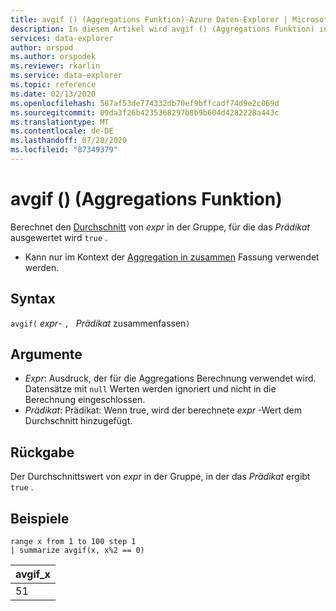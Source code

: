 ```yaml
---
title: avgif () (Aggregations Funktion)-Azure Daten-Explorer | Microsoft-Dokumentation
description: In diesem Artikel wird avgif () (Aggregations Funktion) in Azure Daten-Explorer beschrieben.
services: data-explorer
author: orspod
ms.author: orspodek
ms.reviewer: rkarlin
ms.service: data-explorer
ms.topic: reference
ms.date: 02/13/2020
ms.openlocfilehash: 587af53de774332db70ef9bffcadf74d9e2c069d
ms.sourcegitcommit: 09da3f26b4235368297b8b9b604d4282228a443c
ms.translationtype: MT
ms.contentlocale: de-DE
ms.lasthandoff: 07/28/2020
ms.locfileid: "87349379"
---
```

# <a name="avgif-aggregation-function"></a>avgif () (Aggregations Funktion)

Berechnet den [Durchschnitt](avg-aggfunction.md) von *expr* in der Gruppe, für die das *Prädikat* ausgewertet wird `true` .

* Kann nur im Kontext der [Aggregation in zusammen](summarizeoperator.md) Fassung verwendet werden.

## <a name="syntax"></a>Syntax

`avgif(` *expr*- `, ` *Prädikat* zusammenfassen`)`

## <a name="arguments"></a>Argumente

* *Expr*: Ausdruck, der für die Aggregations Berechnung verwendet wird. Datensätze mit `null` Werten werden ignoriert und nicht in die Berechnung eingeschlossen.
* *Prädikat*: Prädikat: Wenn true, wird der berechnete *expr* -Wert dem Durchschnitt hinzugefügt.

## <a name="returns"></a>Rückgabe

Der Durchschnittswert von *expr* in der Gruppe, in der das *Prädikat* ergibt `true` .
 
## <a name="examples"></a>Beispiele

```kusto
range x from 1 to 100 step 1
| summarize avgif(x, x%2 == 0)
```

|avgif_x|
|---|
|51|